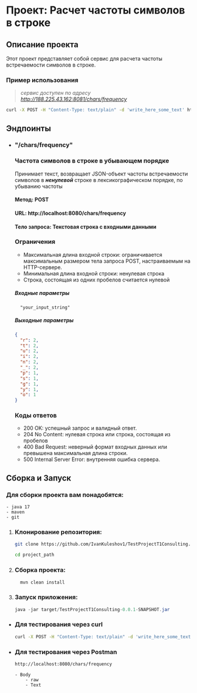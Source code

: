 # Проект: Расчет частоты символов в строке

## Описание проекта
Этот проект представляет собой сервис для расчета частоты встречаемости символов в строке.
### Пример использования 
> *сервис доступен по адресу http://188.225.43.162:8081/chars/frequency*
```bash
curl -X POST -H "Content-Type: text/plain" -d 'write_here_some_text' http://188.225.43.162:8081/chars/frequency
``` 


## Эндпоинты

- ### "/chars/frequency"
    ### Частота символов в строке в убывающем порядке
    Принимает текст, возвращает JSON-объект частоты встречаемости символов в ***ненулевой*** строке в лексикографическом порядке, по убыванию частоты 
    
    #### Метод: POST
    #### URL: http://localhost:8080/chars/frequency
    #### Тело запроса: Текстовая строка с входными данными
    
    ### Ограничения
    
    - Максимальная длина входной строки: ограничивается максимальным размером тела запроса POST, настраиваемым на HTTP-сервере.
    - Минимальная длина входной строки: ненулевая строка
    - Строка, состоящая из одних пробелов считается нулевой  
    
    ##### Входные параметры
    ```
      "your_input_string"
    ```
    ##### Выходные параметры
    ```json
    {
      "r": 2,
      "t": 2,
      "u": 2,
      "i": 2,
      "n": 2,
      "_": 2,
      "p": 1,
      "s": 1,
      "g": 1,
      "y": 1,
      "o": 1
    }
    ```
    ### Коды ответов
    - 200 OK: успешный запрос и валидный ответ.
    - 204 No Content: нулевая строка или строка, состоящая из пробелов 
    - 400 Bad Request: неверный формат входных данных или превышена максимальная длина строки.
    - 500 Internal Server Error: внутренняя ошибка сервера.

## Сборка и Запуск
### Для сборки проекта вам понадобятся:
    - java 17
    - maven
    - git
1. ### **Клонирование репозитория:**
     ```bash
     git clone https://github.com/IvanKuleshov1/TestProjectT1Consulting.git
     ```
     ```bash
     cd project_path
     ```

2. ### **Сборка проекта:**
   ```bash
     mvn clean install
   ```
3. ### **Запуск приложения:**
    ```java
    java -jar target/TestProjectT1Consulting-0.0.1-SNAPSHOT.jar
    ```
- ### Для тестирования через curl 
    ```bash
    curl -X POST -H "Content-Type: text/plain" -d 'write_here_some_text' http://localhost:8080/chars/frequency
    ```
- ### Для тестирования через Postman 
    ```bash
    http://localhost:8080/chars/frequency
    ```
      - Body
          - raw
          - Text

